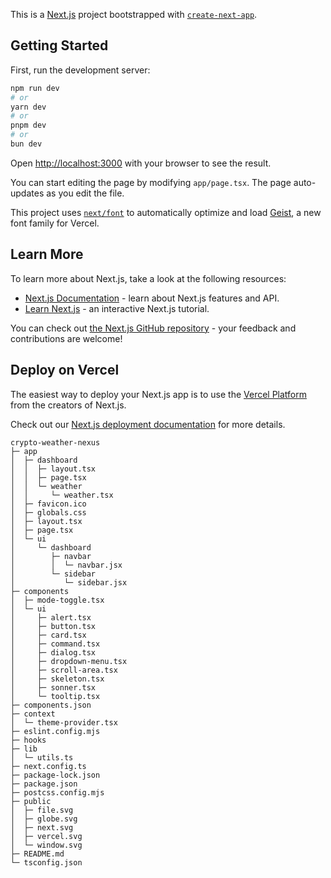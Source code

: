 This is a [Next.js](https://nextjs.org) project bootstrapped with [`create-next-app`](https://nextjs.org/docs/app/api-reference/cli/create-next-app).

## Getting Started

First, run the development server:

```bash
npm run dev
# or
yarn dev
# or
pnpm dev
# or
bun dev
```

Open [http://localhost:3000](http://localhost:3000) with your browser to see the result.

You can start editing the page by modifying `app/page.tsx`. The page auto-updates as you edit the file.

This project uses [`next/font`](https://nextjs.org/docs/app/building-your-application/optimizing/fonts) to automatically optimize and load [Geist](https://vercel.com/font), a new font family for Vercel.

## Learn More

To learn more about Next.js, take a look at the following resources:

- [Next.js Documentation](https://nextjs.org/docs) - learn about Next.js features and API.
- [Learn Next.js](https://nextjs.org/learn) - an interactive Next.js tutorial.

You can check out [the Next.js GitHub repository](https://github.com/vercel/next.js) - your feedback and contributions are welcome!

## Deploy on Vercel

The easiest way to deploy your Next.js app is to use the [Vercel Platform](https://vercel.com/new?utm_medium=default-template&filter=next.js&utm_source=create-next-app&utm_campaign=create-next-app-readme) from the creators of Next.js.

Check out our [Next.js deployment documentation](https://nextjs.org/docs/app/building-your-application/deploying) for more details.

```
crypto-weather-nexus
├─ app
│  ├─ dashboard
│  │  ├─ layout.tsx
│  │  ├─ page.tsx
│  │  └─ weather
│  │     └─ weather.tsx
│  ├─ favicon.ico
│  ├─ globals.css
│  ├─ layout.tsx
│  ├─ page.tsx
│  └─ ui
│     └─ dashboard
│        ├─ navbar
│        │  └─ navbar.jsx
│        └─ sidebar
│           └─ sidebar.jsx
├─ components
│  ├─ mode-toggle.tsx
│  └─ ui
│     ├─ alert.tsx
│     ├─ button.tsx
│     ├─ card.tsx
│     ├─ command.tsx
│     ├─ dialog.tsx
│     ├─ dropdown-menu.tsx
│     ├─ scroll-area.tsx
│     ├─ skeleton.tsx
│     ├─ sonner.tsx
│     └─ tooltip.tsx
├─ components.json
├─ context
│  └─ theme-provider.tsx
├─ eslint.config.mjs
├─ hooks
├─ lib
│  └─ utils.ts
├─ next.config.ts
├─ package-lock.json
├─ package.json
├─ postcss.config.mjs
├─ public
│  ├─ file.svg
│  ├─ globe.svg
│  ├─ next.svg
│  ├─ vercel.svg
│  └─ window.svg
├─ README.md
└─ tsconfig.json

```